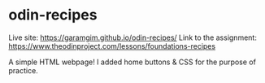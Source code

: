 # odin-recipes

Live site: https://garamgim.github.io/odin-recipes/
Link to the assignment: https://www.theodinproject.com/lessons/foundations-recipes

A simple HTML webpage!
I added home buttons & CSS for the purpose of practice.

